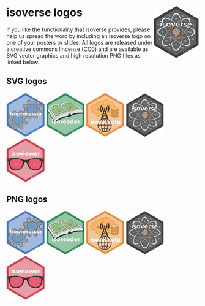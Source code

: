 
# isoverse logos<img src="PNG/isoverse.png" width="120" align="right" />

If you like the functionality that isoverse provides, please help us
spread the word by including an isoverse logo on one of your posters or
slides. All logos are released under a creative commons lincense
([CC0](LICENSE.md)) and are available as SVG vector graphics and high
resolution PNG files as linked
below.

## SVG logos

<a href="SVG/isoprocessor.svg"><img src="SVG/isoprocessor.svg" width="100"></a>
<a href="SVG/isoreader.svg"><img src="SVG/isoreader.svg" width="100"></a>
<a href="SVG/isoremote.svg"><img src="SVG/isoremote.svg" width="100"></a>
<a href="SVG/isoverse.svg"><img src="SVG/isoverse.svg" width="100"></a>
<a href="SVG/isoviewer.svg"><img src="SVG/isoviewer.svg" width="100"></a>

## PNG logos

<a href="PNG/isoprocessor.png"><img src="PNG/isoprocessor.png" width="100"></a>
<a href="PNG/isoreader.png"><img src="PNG/isoreader.png" width="100"></a>
<a href="PNG/isoremote.png"><img src="PNG/isoremote.png" width="100"></a>
<a href="PNG/isoverse.png"><img src="PNG/isoverse.png" width="100"></a>
<a href="PNG/isoviewer.png"><img src="PNG/isoviewer.png" width="100"></a>
